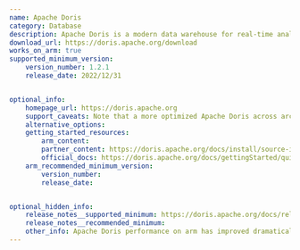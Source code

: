 ```yaml
---
name: Apache Doris
category: Database
description: Apache Doris is a modern data warehouse for real-time analytics. It delivers lightning-fast analytics on real-time data at scale.
download_url: https://doris.apache.org/download
works_on_arm: true
supported_minimum_version:
    version_number: 1.2.1
    release_date: 2022/12/31


optional_info:
    homepage_url: https://doris.apache.org
    support_caveats: Note that a more optimized Apache Doris across architectures is available from version 2.1.6, released 2024/09/10, and 3.0.
    alternative_options:
    getting_started_resources:
        arm_content: 
        partner_content: https://doris.apache.org/docs/install/source-install/compilation-arm/ 
        official_docs: https://doris.apache.org/docs/gettingStarted/quick-start
    arm_recommended_minimum_version:
        version_number:
        release_date: 


optional_hidden_info:
    release_notes__supported_minimum: https://doris.apache.org/docs/releasenotes/v1.1/release-1.1.0
    release_notes__recommended_minimum: 
    other_info: Apache Doris performance on arm has improved dramatically since version 2.1, the latest versions of 2.1 and 3.0 are recommended. See release notes [here](https://doris.apache.org/docs/releasenotes/v2.1/release-2.1.6).
---
```

